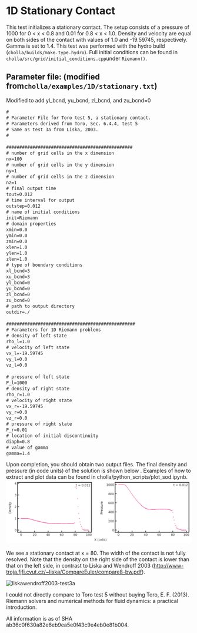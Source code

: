 # 1D Stationary Contact
This test initializes a stationary contact. The setup consists of a pressure of 1000 for 0 \< x \< 0.8 and 0.01 for 0.8 \< x \< 1.0. Density and velocity are equal on both sides of the contact with values of 1.0 and -19.59745, respectively. Gamma is set to 1.4. This test was performed with the hydro build (`cholla/builds/make.type.hydro`). Full initial conditions can be found in `cholla/src/grid/initial_conditions.cpp`under `Riemann()`. 

## Parameter file: (modified from`cholla/examples/1D/stationary.txt`)
Modified to add yl_bcnd, yu_bcnd, zl_bcnd, and zu_bcnd=0
```
#
# Parameter File for Toro test 5, a stationary contact.
# Parameters derived from Toro, Sec. 6.4.4, test 5
# Same as test 3a from Liska, 2003.
#

################################################
# number of grid cells in the x dimension
nx=100
# number of grid cells in the y dimension
ny=1
# number of grid cells in the z dimension
nz=1
# final output time
tout=0.012
# time interval for output
outstep=0.012
# name of initial conditions
init=Riemann
# domain properties
xmin=0.0
ymin=0.0
zmin=0.0
xlen=1.0
ylen=1.0
zlen=1.0
# type of boundary conditions
xl_bcnd=3
xu_bcnd=3
yl_bcnd=0
yu_bcnd=0
zl_bcnd=0
zu_bcnd=0
# path to output directory
outdir=./

#################################################
# Parameters for 1D Riemann problems
# density of left state
rho_l=1.0
# velocity of left state
vx_l=-19.59745
vy_l=0.0
vz_l=0.0

# pressure of left state
P_l=1000
# density of right state
rho_r=1.0
# velocity of right state
vx_r=-19.59745
vy_r=0.0
vz_r=0.0
# pressure of right state
P_r=0.01
# location of initial discontinuity
diaph=0.8
# value of gamma
gamma=1.4
```
Upon completion, you should obtain two output files. The final density and pressure (in code units) of the solution is shown below . Examples of how to extract and plot data can be found in cholla/python_scripts/plot_sod.ipynb.  
<img src="./images/1dstationary_density_pressure.png" alt="Two scatter plots side by side, showing density vs cells in the x direction on the left and pressure vs cells in the x direction on the right. The density plot shows a value of 1.0 remain constant until x = 10 cells, at which it decreases to a value of 0.6 by x = 40 cells. Here it remains approximately constant until it spikes to a value of 4 around x = 80 cells. The width of the spike is approximately 10 cells. From x = 90 to x = 100 cells density is constant, very near zero. The pressure plot shows a value of 1000 until x = 10 cells. Here it gradually decreases to a value of 450 at x = 40 cells, where it remains constant until x = 80 cells. It abruptly drops to almost zero and stays there for the remaining 15 cells. In the upper right hand corner of both plots is the text 't= 0.012'." width="1200" />  

We see a stationary contact at x = 80. The width of the contact is not fully resolved. Note that the density on the right side of the contact is lower than that on the left side, in contrast to Liska and Wendroff 2003 (http://www-troja.fjfi.cvut.cz/~liska/CompareEuler/compare8-bw.pdf).

![liskawendroff2003-test3a](https://github.com/evazlimen/cholla-example-tests/assets/109487593/66497918-ece1-4d01-8961-8ab7f8c0ec8b)

I could not directly compare to Toro test 5 without buying Toro, E. F. (2013). Riemann solvers and numerical methods for fluid dynamics: a practical introduction.

All information is as of SHA ab36c0f630a82e6eb9ea5e0f43c9e4eb0e81b004.
